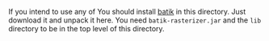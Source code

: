 If you intend to use any of You should install
[batik](http://xmlgraphics.apache.org/batik/download.html) in this
directory.  Just download it and unpack it here.  You need
`batik-rasterizer.jar` and the `lib` directory to be in the top level
of this directory.
